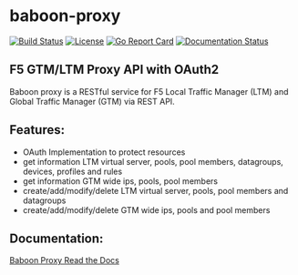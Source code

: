 # baboon-proxy
[![Build Status](https://travis-ci.org/zalando-techmonkeys/baboon-proxy.svg?branch=master)](https://travis-ci.org/zalando-techmonkeys/baboon-proxy)
[![License](http://img.shields.io/badge/license-MIT-yellow.svg?style=flat)](https://raw.githubusercontent.com/zalando-techmonkeys/baboon-proxy/master/LICENSE)
[![Go Report Card](http://goreportcard.com/badge/zalando-techmonkeys/baboon-proxy)](http://goreportcard.com/report/zalando-techmonkeys/baboon-proxy)
[![Documentation Status](https://readthedocs.org/projects/techmonkeys/badge/?version=latest)](http://techmonkeys.readthedocs.org/en/latest/?badge=latest)

## F5 GTM/LTM Proxy API with OAuth2

Baboon proxy is a RESTful service for F5 Local Traffic Manager (LTM) and Global Traffic Manager (GTM) via REST API.

## Features:

- OAuth Implementation to protect resources
- get information LTM virtual server, pools, pool members, datagroups, devices, profiles and rules
- get information GTM wide ips, pools, pool members
- create/add/modify/delete LTM virtual server, pools, pool members and datagroups
- create/add/modify/delete GTM wide ips, pools and pool members

## Documentation:

[Baboon Proxy Read the Docs](https://techmonkeys.readthedocs.org/en/latest/baboon-proxy/index.html)
